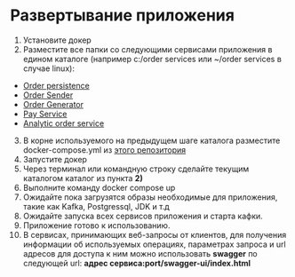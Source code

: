 # Развертывание приложения
1. Установите докер
2. Разместите все папки со следующими сервисами приложения в едином каталоге (например c:/order services или ~/order services в случае linux):
- [Order persistence](https://github.com/temkarus0070/OrderPersistence)
- [Order Sender](https://github.com/temkarus0070/OrderSender)
- [Order Generator](https://github.com/temkarus0070/OrderGenerator)
- [Pay Service](https://github.com/temkarus0070/PayService)
- [Analytic order service](https://github.com/temkarus0070/analyticOrderService)
3. В корне используемого на предыдущем шаге каталога разместите docker-compose.yml из [этого репозитория](https://github.com/temkarus0070/orderServicesContainer)
3. Запустите докер
4. Через терминал или командную строку сделайте текущим каталогом каталог из пункта **2)**
5. Выполните команду docker compose up
6. Ожидайте пока загрузятся образы необходимые для приложения, такие как Kafka, Postgressql, JDK и т.д
7. Ожидайте запуска всех сервисов приложения и старта кафки.
8. Приложение готово к использованию. 
9. В сервисах, принимающих веб-запросы от клиентов, для получения информации об используемых операциях, параметрах запроса и url адресов для доступа к ним можно использовать **swagger** по следующей url: **адрес сервиса:port/swagger-ui/index.html**
